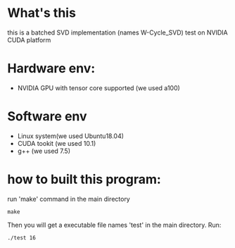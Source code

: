 # What's this
this is a batched SVD implementation (names W-Cycle_SVD) test on NVIDIA CUDA platform

# Hardware env:
- NVIDIA GPU with tensor core supported (we used a100)

# Software env
- Linux system(we used Ubuntu18.04)
- CUDA tookit (we used 10.1)
- g++ (we used 7.5)

# how to built this program:
run 'make' command in the main directory
```shell
make
````
Then you will get a executable file names 'test' in the main directory.
Run:
```shell
./test 16
```
